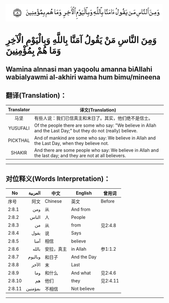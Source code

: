 ![002_008](images/002_008.gif)

#  وَمِنَ النَّاسِ مَنْ يَقُولُ آمَنَّا بِاللَّهِ وَبِالْيَوْمِ الْآخِرِ وَمَا هُمْ بِمُؤْمِنِينَ 

## Wamina alnnasi man yaqoolu amanna biAllahi wabialyawmi al-akhiri wama hum bimu/mineena

## 翻译(Translation)：

| Translator | 译文(Translation)                                            |
|:----------:| ------------------------------------------------------------ |
| 马坚       | 有些人说：我们已信真主和末日了。其实，他们绝不是信士。       |
| YUSUFALI   | Of the people there are some who say: "We believe in Allah and the Last Day;" but they do not (really) believe. |
| PICKTHAL   | And of mankind are some who say: We believe in Allah and the Last Day, when they believe not. |
| SHAKIR     | And there are some people who say: We believe in Allah and the last day; and they are not at all believers. |

---

## 对位释义(Words Interpretation)：

| No     | العربية | 中文       | English     | 曾用词   |
| ------ | -------:| ---------- | ----------- | -------- |
| 序号   | 阿文    | Chinese    | 英文        | Before   |
| 2:8.1  | ومن     | 从         | And from    |          |
| 2:8.2  | الناس   | 人         | People      |          |
| 2:8.3  | من      | 从         | from        | 见2:4.8  |
| 2:8.4  | يقول    | 说         | Says        |          |
| 2:8.5  | آمنا    | 相信       | believe     |          |
| 2:8.6  | بالله   | 安拉，真主 | in Allah    | 参1:1.2  |
| 2:8.7  | وباليوم | 和日子     | And the Day |          |
| 2:8.8  | الآخر   | 末         | Last        |          |
| 2:8.9  | وما     | 和什么     | And what    | 见2:4.6  |
| 2:8.10 | هم      | 他们       | they        | 见2:4.11 |
| 2:8.11 | بمؤمنين | 不相信     | Not believe |          |

---
